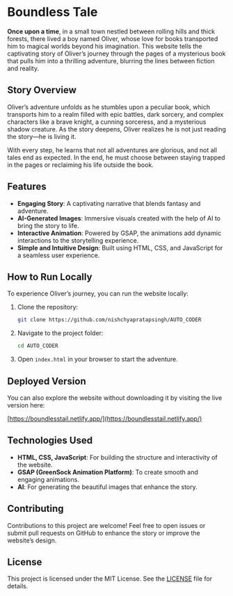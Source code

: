 # Boundless Tale

**Once upon a time**, in a small town nestled between rolling hills and thick forests, there lived a boy named Oliver, whose love for books transported him to magical worlds beyond his imagination. This website tells the captivating story of Oliver’s journey through the pages of a mysterious book that pulls him into a thrilling adventure, blurring the lines between fiction and reality.

## Story Overview

Oliver’s adventure unfolds as he stumbles upon a peculiar book, which transports him to a realm filled with epic battles, dark sorcery, and complex characters like a brave knight, a cunning sorceress, and a mysterious shadow creature. As the story deepens, Oliver realizes he is not just reading the story—he is living it. 

With every step, he learns that not all adventures are glorious, and not all tales end as expected. In the end, he must choose between staying trapped in the pages or reclaiming his life outside the book.

## Features

- **Engaging Story**: A captivating narrative that blends fantasy and adventure.
- **AI-Generated Images**: Immersive visuals created with the help of AI to bring the story to life.
- **Interactive Animation**: Powered by GSAP, the animations add dynamic interactions to the storytelling experience.
- **Simple and Intuitive Design**: Built using HTML, CSS, and JavaScript for a seamless user experience.

## How to Run Locally

To experience Oliver’s journey, you can run the website locally:

1. Clone the repository:
   ```bash
   git clone https://github.com/nishchyapratapsingh/AUTO_CODER
   ```

2. Navigate to the project folder:
   ```bash
   cd AUTO_CODER
   ```

3. Open `index.html` in your browser to start the adventure.

## Deployed Version

You can also explore the website without downloading it by visiting the live version here:

[https://boundlesstail.netlify.app/](https://boundlesstail.netlify.app/)

## Technologies Used

- **HTML, CSS, JavaScript**: For building the structure and interactivity of the website.
- **GSAP (GreenSock Animation Platform)**: To create smooth and engaging animations.
- **AI**: For generating the beautiful images that enhance the story.

## Contributing

Contributions to this project are welcome! Feel free to open issues or submit pull requests on GitHub to enhance the story or improve the website’s design.

## License

This project is licensed under the MIT License. See the [LICENSE](LICENSE) file for details.
